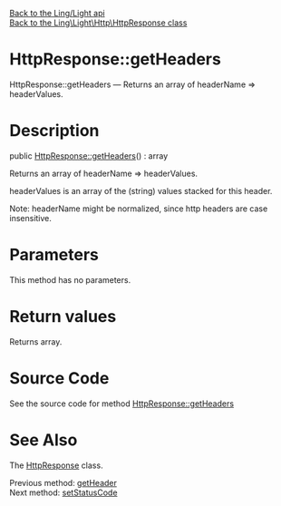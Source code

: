 [Back to the Ling/Light api](https://github.com/lingtalfi/Light/blob/master/doc/api/Ling/Light.md)<br>
[Back to the Ling\Light\Http\HttpResponse class](https://github.com/lingtalfi/Light/blob/master/doc/api/Ling/Light/Http/HttpResponse.md)


HttpResponse::getHeaders
================



HttpResponse::getHeaders — Returns an array of headerName => headerValues.




Description
================


public [HttpResponse::getHeaders](https://github.com/lingtalfi/Light/blob/master/doc/api/Ling/Light/Http/HttpResponse/getHeaders.md)() : array




Returns an array of headerName => headerValues.

headerValues is an array of the (string) values stacked for this header.

Note: headerName might be normalized, since http headers are case insensitive.




Parameters
================

This method has no parameters.


Return values
================

Returns array.








Source Code
===========
See the source code for method [HttpResponse::getHeaders](https://github.com/lingtalfi/Light/blob/master/Http/HttpResponse.php#L237-L240)


See Also
================

The [HttpResponse](https://github.com/lingtalfi/Light/blob/master/doc/api/Ling/Light/Http/HttpResponse.md) class.

Previous method: [getHeader](https://github.com/lingtalfi/Light/blob/master/doc/api/Ling/Light/Http/HttpResponse/getHeader.md)<br>Next method: [setStatusCode](https://github.com/lingtalfi/Light/blob/master/doc/api/Ling/Light/Http/HttpResponse/setStatusCode.md)<br>

